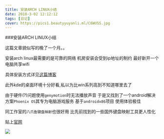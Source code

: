 ```yaml
---
title: 安装ARCH LINUX小结
date: 2018-3-02 12:12:12
tags: [日记]
cover: https://pics1.beautyyuyanli.ml/C6WUSS.jpg
---
```




###安装ARCH LINUX小结

这篇文章貌似写的晚了一个月。。

安装arch linux最需要的是可靠的网络 机房安装会受到ip地址的制约 最好新开一个电脑共享wifi

具体安装方式详见[这篇博客](https://pics1.beautyyuyanli.ml/arch_install/)

此外kde的桌面环境十分好看,私以为比win系列高到不知道哪里去了

由于硬件(?)问题使用`genymotion`时无法播放声音 于是又找到了一个android解决方案`Phoenix OS`其专为电脑游戏服务 基于`androidx86`项目 使用体验极佳

同工作室的`八爪鱼键盘映射`也很好用 比先前找到的一些国外键盘映射工具更人性化

贴上[官网](http://www.phoenixos.com/)

![](https://pics1.beautyyuyanli.ml/C6WUSS.jpg)